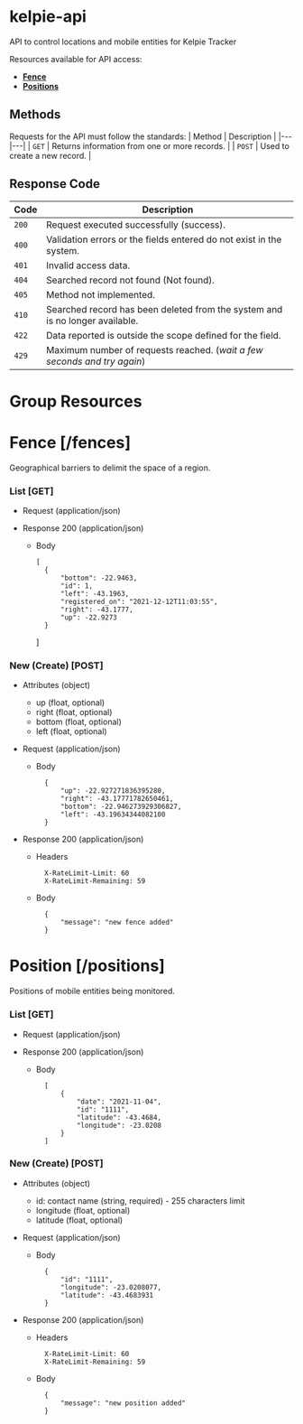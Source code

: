# kelpie-api
API to control locations and mobile entities for Kelpie Tracker

Resources available for API access:
* [**Fence**](https://github.com/kelpie-tracker/kelpie-api#fence-fences)
* [**Positions**](https://github.com/kelpie-tracker/kelpie-api#position-positions)

## Methods
Requests for the API must follow the standards:
| Method | Description |
|---|---|
| `GET` | Returns information from one or more records. |
| `POST` | Used to create a new record. |

## Response Code

| Code | Description |
|---|---|
| `200` | Request executed successfully (success).|
| `400` | Validation errors or the fields entered do not exist in the system.|
| `401` | Invalid access data.|
| `404` | Searched record not found (Not found).|
| `405` | Method not implemented.|
| `410` | Searched record has been deleted from the system and is no longer available.|
| `422` | Data reported is outside the scope defined for the field.|
| `429` | Maximum number of requests reached. (*wait a few seconds and try again*)|

# Group Resources


# Fence [/fences]

Geographical barriers to delimit the space of a region.

### List [GET]

+ Request (application/json)

+ Response 200 (application/json)

    + Body

          [
            {
                "bottom": -22.9463,
                "id": 1,
                "left": -43.1963,
                "registered_on": "2021-12-12T11:03:55",
                "right": -43.1777,
                "up": -22.9273
            }
        ]

### New (Create) [POST]

+ Attributes (object)

    + up (float, optional)
    + right (float, optional)
    + bottom (float, optional)
    + left (float, optional)

+ Request (application/json)

    + Body

            {
                "up": -22.927271836395280,
                "right": -43.17771782650461,
                "bottom": -22.946273929306827,
                "left": -43.19634344082100
            }

+ Response 200 (application/json)

    + Headers

            X-RateLimit-Limit: 60
            X-RateLimit-Remaining: 59

    + Body

            {
                "message": "new fence added"
            }


# Position [/positions]

Positions of mobile entities being monitored.

### List [GET]

+ Request (application/json)

+ Response 200 (application/json)

    + Body

            [
                {
                    "date": "2021-11-04",
                    "id": "1111",
                    "latitude": -43.4684,
                    "longitude": -23.0208
                }
            ]

### New (Create) [POST]

+ Attributes (object)

    + id: contact name (string, required) - 255 characters limit
    + longitude (float, optional)
    + latitude (float, optional)

+ Request (application/json)

    + Body

            {
                "id": "1111",
                "longitude": -23.0208077,
                "latitude": -43.4683931
            }

+ Response 200 (application/json)

    + Headers

            X-RateLimit-Limit: 60
            X-RateLimit-Remaining: 59

    + Body

            {
                "message": "new position added"
            }
